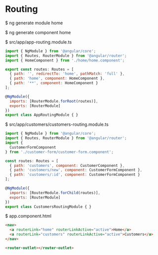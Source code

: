 # Routing

$ ng generate module home

$ ng generate component home

$ src/app/app-routing.module.ts

```javascript
import { NgModule } from '@angular/core';
import { Routes, RouterModule } from '@angular/router';
import { HomeComponent } from './home/home.component';

export const routes: Routes = [
  { path: '', redirectTo: 'home', pathMatch: 'full' },
  { path: 'home', component: HomeComponent },
  { path: '**', component: HomeComponent }
];

@NgModule({
  imports: [RouterModule.forRoot(routes)],
  exports: [RouterModule]
})
export class AppRoutingModule { }
```

$ src/app/customers/customers-routing.module.ts

```javascript
import { NgModule } from '@angular/core';
import { Routes, RouterModule } from '@angular/router';
import {
  CustomerFormComponent
} from './customer-form/customer-form.component';

const routes: Routes = [
  { path: 'customers', component: CustomerComponent },
  { path: 'customers/new', component: CustomerFormComponent },
  { path: 'customers/:id', component: CustomerFormComponent }
];

@NgModule({
  imports: [RouterModule.forChild(routes)],
  exports: [RouterModule]
})
export class CustomersRoutingModule { }
```

$ app.component.html

```html
<nav>
  <a routerLink="home" routerLinkActive="active">Home</a>
  <a routerLink="customers"	routerLinkActive="active">Customers</a>
</nav>

<router-outlet></router-outlet>
```
